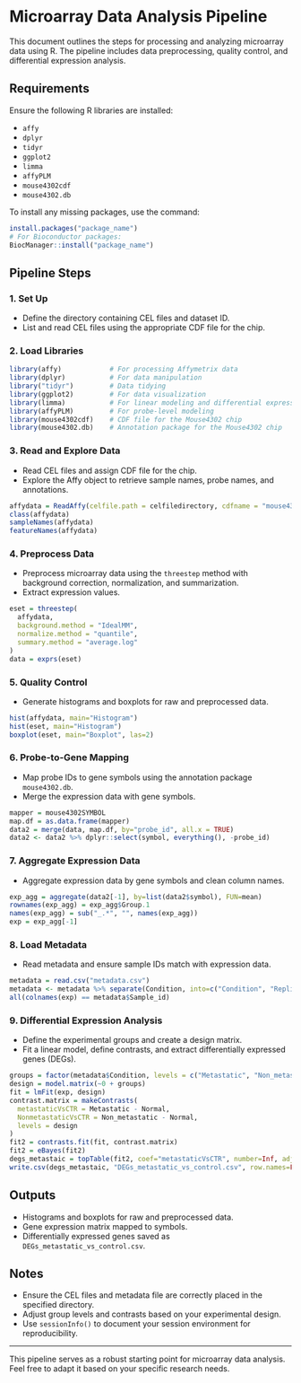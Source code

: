 # Microarray Data Analysis Pipeline

This document outlines the steps for processing and analyzing microarray data using R. The pipeline includes data preprocessing, quality control, and differential expression analysis.

## Requirements
Ensure the following R libraries are installed:

- `affy`
- `dplyr`
- `tidyr`
- `ggplot2`
- `limma`
- `affyPLM`
- `mouse4302cdf`
- `mouse4302.db`

To install any missing packages, use the command:
```R
install.packages("package_name")
# For Bioconductor packages:
BiocManager::install("package_name")
```

## Pipeline Steps

### 1. Set Up
- Define the directory containing CEL files and dataset ID.
- List and read CEL files using the appropriate CDF file for the chip.

### 2. Load Libraries
```R
library(affy)            # For processing Affymetrix data
library(dplyr)           # For data manipulation
library("tidyr")         # Data tidying
library(ggplot2)         # For data visualization
library(limma)           # For linear modeling and differential expression
library(affyPLM)         # For probe-level modeling
library(mouse4302cdf)    # CDF file for the Mouse4302 chip
library(mouse4302.db)    # Annotation package for the Mouse4302 chip
```

### 3. Read and Explore Data
- Read CEL files and assign CDF file for the chip.
- Explore the Affy object to retrieve sample names, probe names, and annotations.

```R
affydata = ReadAffy(celfile.path = celfiledirectory, cdfname = "mouse4302cdf")
class(affydata)
sampleNames(affydata)
featureNames(affydata)
```

### 4. Preprocess Data
- Preprocess microarray data using the `threestep` method with background correction, normalization, and summarization.
- Extract expression values.

```R
eset = threestep(
  affydata,
  background.method = "IdealMM",
  normalize.method = "quantile",
  summary.method = "average.log"
)
data = exprs(eset)
```

### 5. Quality Control
- Generate histograms and boxplots for raw and preprocessed data.

```R
hist(affydata, main="Histogram")
hist(eset, main="Histogram")
boxplot(eset, main="Boxplot", las=2)
```

### 6. Probe-to-Gene Mapping
- Map probe IDs to gene symbols using the annotation package `mouse4302.db`.
- Merge the expression data with gene symbols.

```R
mapper = mouse4302SYMBOL
map.df = as.data.frame(mapper)
data2 = merge(data, map.df, by="probe_id", all.x = TRUE)
data2 <- data2 %>% dplyr::select(symbol, everything(), -probe_id)
```

### 7. Aggregate Expression Data
- Aggregate expression data by gene symbols and clean column names.

```R
exp_agg = aggregate(data2[-1], by=list(data2$symbol), FUN=mean)
rownames(exp_agg) = exp_agg$Group.1
names(exp_agg) = sub("_.*", "", names(exp_agg))
exp = exp_agg[-1]
```

### 8. Load Metadata
- Read metadata and ensure sample IDs match with expression data.

```R
metadata = read.csv("metadata.csv")
metadata <- metadata %>% separate(Condition, into=c("Condition", "Replica"), sep="_", remove=FALSE)
all(colnames(exp) == metadata$Sample_id)
```

### 9. Differential Expression Analysis
- Define the experimental groups and create a design matrix.
- Fit a linear model, define contrasts, and extract differentially expressed genes (DEGs).

```R
groups = factor(metadata$Condition, levels = c("Metastatic", "Non_metastatic", "Normal"))
design = model.matrix(~0 + groups)
fit = lmFit(exp, design)
contrast.matrix = makeContrasts(
  metastaticVsCTR = Metastatic - Normal,
  NonmetastaticVsCTR = Non_metastatic - Normal,
  levels = design
)
fit2 = contrasts.fit(fit, contrast.matrix)
fit2 = eBayes(fit2)
degs_metastaic = topTable(fit2, coef="metastaticVsCTR", number=Inf, adjust="BH")
write.csv(degs_metastaic, "DEGs_metastatic_vs_control.csv", row.names=FALSE)
```

## Outputs
- Histograms and boxplots for raw and preprocessed data.
- Gene expression matrix mapped to symbols.
- Differentially expressed genes saved as `DEGs_metastatic_vs_control.csv`.

## Notes
- Ensure the CEL files and metadata file are correctly placed in the specified directory.
- Adjust group levels and contrasts based on your experimental design.
- Use `sessionInfo()` to document your session environment for reproducibility.

---
This pipeline serves as a robust starting point for microarray data analysis. Feel free to adapt it based on your specific research needs.
